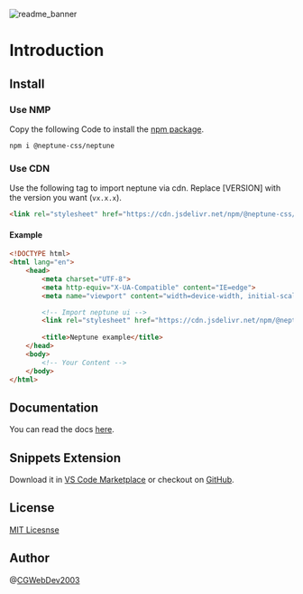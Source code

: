 ![readme_banner](https://github.com/neptune-css/neptune-css/assets/122671813/dcae4762-d754-476f-a8be-35715da77fe8)


# Introduction

## Install

### Use NMP
Copy the following Code to install the [npm package](https://www.npmjs.com/package/@neptune-css/neptune).
```
npm i @neptune-css/neptune
```

### Use CDN
Use the following tag to import neptune via cdn. Replace [VERSION] with the version you want (`vx.x.x`).
```html
<link rel="stylesheet" href="https://cdn.jsdelivr.net/npm/@neptune-css/neptune@[VERSION]/neptune.css">
```

#### Example
```html
<!DOCTYPE html>
<html lang="en">
    <head>
        <meta charset="UTF-8">
        <meta http-equiv="X-UA-Compatible" content="IE=edge">
        <meta name="viewport" content="width=device-width, initial-scale=1.0">

        <!-- Import neptune ui -->
        <link rel="stylesheet" href="https://cdn.jsdelivr.net/npm/@neptune-css/neptune@[VERSION]/neptune.css">
        
        <title>Neptune example</title>
    </head>
    <body>
        <!-- Your Content -->
    </body>
</html>
```

## Documentation
You can read the docs [here](http://docs.neptunecss.org).

## Snippets Extension
Download it in [VS Code Marketplace](https://marketplace.visualstudio.com/items?itemName=NeptuneCSS.neptune-snippets) or checkout on [GitHub](https://github.com/neptune-css/neptune-snippets).

## License
[MIT Licesnse](https://github.com/neptune-css/neptune-css/blob/main/LICENSE)

## Author
@[CGWebDev2003](https://github.com/CGWebDev2003)
